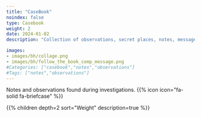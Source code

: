 ```yaml
---
title: "CaseBook"
noindex: false
type: Casebook
weight: 2
date: 2024-01-02
description: "Collection of observations, secret places, notes, messages, clues, and hints found in Brookhaven RP solving secrets and mysteries."

images: 
- images/bh/collage.png
- images/bh/follow_the_book_comp_message.png
#Categories: ["casebook","notes","observations"]
#Tags: ["notes","observations"]
--- 
```


<!-- https://docdock.netlify.app/shortcodes/children/ -->


Notes and observations found during investigations.
{{% icon icon="fa-solid fa-briefcase" %}}

{{% children depth=2 sort="Weight" description=true %}}


<!-- ![Collage of notes](/images/bh/collage.png) -->
